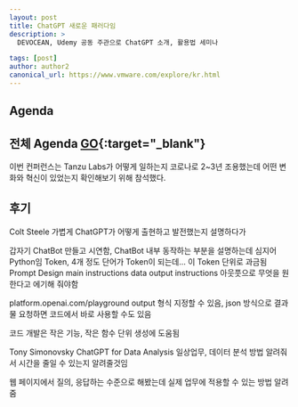 ```yaml
---
layout: post
title: ChatGPT 새로운 패러다임 
description: >
  DEVOCEAN, Udemy 공동 주관으로 ChatGPT 소개, 활용법 세미나

tags: [post]
author: author2
canonical_url: https://www.vmware.com/explore/kr.html
---
```



## Agenda
## 전체 Agenda [GO](https://www.vmware.com/explore/kr/agenda.html){:target="_blank"}

이번 컨퍼런스는 Tanzu Labs가 어떻게 일하는지 코로나로 2~3년 조용했는데 어떤 변화와 혁신이 있었는지 확인해보기 위해 참석했다.

## 후기
Colt Steele
가볍게 ChatGPT가 어떻게 출현하고 발전했는지 설명하다가

갑자기 ChatBot 만들고 시연함, ChatBot 내부 동작하는 부분을 설명하는데 심지어 Python임
Token, 4개 정도 단어가 Token이 되는데... 이 Token 단위로 과금됨
Prompt Design 
  main instructions
  data
  output instructions
  아웃풋으로 무엇을 원한다고 에기해 줘야함

platform.openai.com/playground
output 형식 지정할 수 있음, json 방식으로 결과물 요청하면 코드에서 바로 사용할 수도 있음

코드 개발은 작은 기능, 작은 함수 단위 생성에 도움됨

Tony Simonovsky
ChatGPT for Data Analysis
일상업무, 데이터 분석 방법 알려줘서 시간을 줄일 수 있는지 알려줄것임

웹 페이지에서 질의, 응답하는 수준으로 해봤는데
실제 업무에 적용할 수 있는 방법 알려줌

